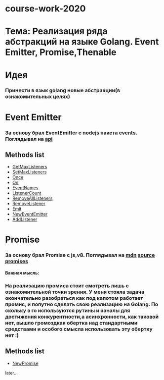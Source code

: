 # course-work-2020

**<h1>Тема: Реализация ряда абстракций на языке Golang. Event Emitter, Promise,Thenable</h1>**
**<h1>Идея</h1>**

<h3>Принести в язык golang новые абстракции(в ознакомительных целях)</h3>

**<h1>Event Emitter</h1>**

<h3>За основу брал EventEmitter с nodejs пакета events. Поглядывал на <a href="https://nodejs.org/api/events.html">api</a></h3>

**<h2>Methods list</h2>**

- [GetMaxListeners](event-emitter/EVENT_EMITTER.md#h2method-getmaxlistenersh2)
- [SetMaxListeners](event-emitter/EVENT_EMITTER.md#h2method-setmaxlistenersh2)
- [Once](event-emitter/EVENT_EMITTER.md#h2method-onceh2)
- [On](event-emitter/EVENT_EMITTER.md#h2method-onh2)
- [EventNames](event-emitter/EVENT_EMITTER.md#h2method-eventnamesh2)
- [ListenerCount](event-emitter/EVENT_EMITTER.md#h2method-listenercounth2)
- [RemoveAllListeners](event-emitter/EVENT_EMITTER.md#h2method-removealllistenersh2)
- [RemoveListener](event-emitter/EVENT_EMITTER.md#h2method-removelistenerh2)
- [Emit](event-emitter/EVENT_EMITTER.md#h2method-emith2)
- [NewEventEmitter](event-emitter/EVENT_EMITTER.md#h2method-neweventemitterh2)
- [AddListener](event-emitter/EVENT_EMITTER.md#h2method-addlistenerh2)

**<h1>Promise</h1>**

<h3>За основу брал Promise с js,v8. Поглядывал на <a href="https://developer.mozilla.org/en-US/docs/Web/JavaScript/Reference/Global_Objects/Promise">mdn</a> <a href="https://chromium.googlesource.com/v8/v8/+/3.29.45/src/promise.js?autodive=0/">source</a> <a href="https://github.com/then/promise">promises</a></h3>

<h4>Важная мысль: </h4> 
<h3>На реализацию промиса стоит смотреть лишь с ознакомительной точки зрения. У меня стояла задача окончательно разобраться как под капотом работает промис, и попутно сделать свою реализацию на Golang. По скольку в го используются рутины и каналы для достижения конкурентности,а асинхронности, как таковой нет, вышло громоздкая обертка над стандартными средствами и особого смысла использовать эту обертку нет :)</h3>
<h2>Methods list</h2>

- [NewPromise](promise/PROMISE.md#h2method-newpromiseh2)

later...

